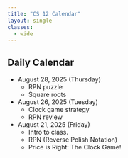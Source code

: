 ```yaml
---
title: "CS 12 Calendar"
layout: single
classes:
  - wide
---
```


## Daily Calendar

- August 28, 2025 (Thursday)
    - RPN puzzle
    - Square roots
- August 26, 2025 (Tuesday)
    - Clock game strategy
    - RPN review
- August 21, 2025 (Friday)
    - Intro to class.
    - RPN (Reverse Polish Notation)
    - Price is Right: The Clock Game!
